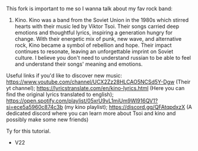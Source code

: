 This fork is important to me so I wanna talk about my fav rock band:

1. Kino. Kino was a band from the Soviet Union in the 1980s which stirred hearts with their music led by Viktor Tsoi. Their songs carried deep emotions and thoughtful lyrics, inspiring a generation hungry for change. With their energetic mix of punk, new wave, and alternative rock, Kino became a symbol of rebellion and hope. Their impact continues to resonate, leaving an unforgettable imprint on Soviet culture. I believe you don't need to understand russian to be able to feel and understand their songs' meaning and emotions.

Useful links if you'd like to discover new music: https://www.youtube.com/channel/UCX2Zz28HLCAO5NCSd5Y-Dgw (Their yt channel);
                                                  https://lyricstranslate.com/en/kino-lyrics.html (Here you can find the original lyrics translated to english);
                                                  https://open.spotify.com/playlist/05xrU9vL1miUm9Wl916QV1?si=ece5a5960c874c3b (my kino playlist); 
                                                  https://discord.gg/QFAtqpdxzX (A dedicated discord where you can learn more about Tsoi and kino and possibly make some new friends)


Ty for this tutorial.

- V22